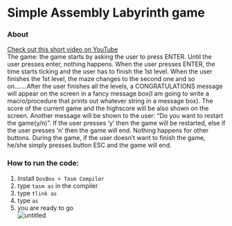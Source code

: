 
# Simple Assembly Labyrinth game
### About  
[Check out this short video on YouTube](https://youtu.be/6cYuaGuCNRI)   
The game: the game starts by asking the user to press ENTER. Until the user presses enter, nothing happens. When the user presses ENTER, the time starts ticking and the user has to finish the 1st level. When the user finishes the 1st level, the maze changes to the second one and so on…….After the user finishes all the levels, a CONGRATULATIONS message will appear on the screen in a fancy message box(I am going to write a macro/procedure that prints out whatever string in a message box). The score of the current game and the highscore will be also shown on the screen. Another message will be shown to the user: “Do you want to restart the game(y/n)”. If the user presses ‘y’ then the game will be restarted, else if the user presses ‘n’ then the game will end. Nothing happens for other buttons. During the game, if the user doesn’t want to finish the game, he/she simply presses button ESC and the game will end.

### How to run the code:  
1. Install `DosBox + Tasm Compiler`
2. type `tasm as` in the compiler
3. type `tlink as`
4. type `as`
5. you are ready to go  
![untitled](https://user-images.githubusercontent.com/37183688/40082772-a8b521ee-589a-11e8-834a-5dffa8568fd4.png)
